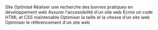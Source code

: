 Site Optimisé 
Réaliser une recherche des bonnes pratiques en développement web
Assurer l'accessibilité d'un site web
Écrire un code HTML et CSS maintenable
Optimiser la taille et la vitesse d’un site web
Optimiser le référencement d'un site web
